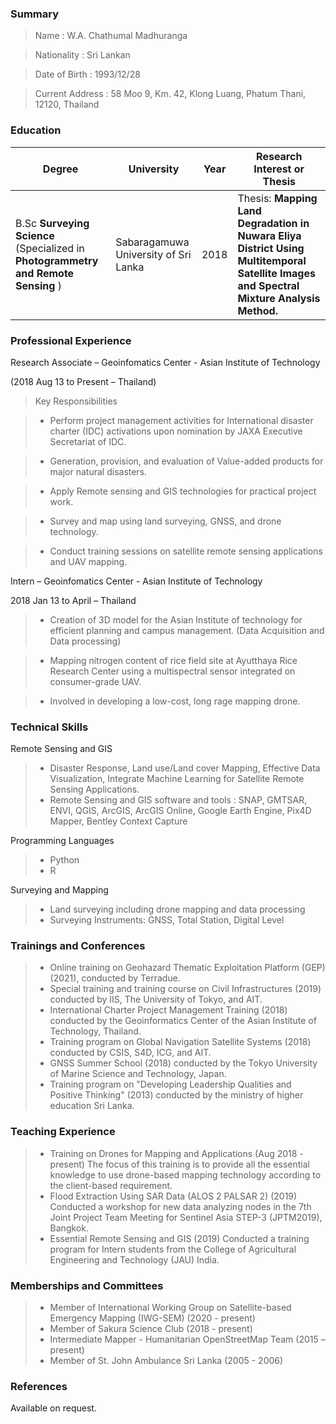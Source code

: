 ### Summary
> Name  : W.A. Chathumal Madhuranga

> Nationality : Sri Lankan

> Date of Birth : 1993/12/28 

> Current Address : 58 Moo 9, Km. 42, Klong Luang, Phatum Thani, 12120, Thailand

### Education
| Degree		   | University 	    |Year		    |                                  Research Interest or Thesis                                            |
|------------------|--------------------|---------------|---------------------------------------------------------------------------------------------------------|
| B.Sc **Surveying Science** (Specialized in **Photogrammetry and Remote Sensing** )          | Sabaragamuwa University of Sri Lanka				| 2018          |Thesis: **Mapping Land Degradation in Nuwara Eliya District Using Multitemporal Satellite Images and Spectral Mixture Analysis Method.**                   |

### Professional Experience
>

Research Associate – Geoinfomatics Center - Asian Institute of Technology

(2018 Aug 13 to Present – Thailand)

>Key Responsibilities

>- Perform project management activities for International disaster charter (IDC) activations upon nomination by JAXA Executive Secretariat of IDC.

>- Generation, provision, and evaluation of Value-added products for major natural disasters.

>- Apply Remote sensing and GIS technologies for practical project work.

>- Survey and map using land surveying, GNSS, and drone technology.

>- Conduct training sessions on satellite remote sensing applications and UAV mapping.

Intern – Geoinfomatics Center - Asian Institute of Technology

2018 Jan 13 to April – Thailand

>- Creation of 3D model for the Asian Institute of technology for efficient planning and campus management. (Data Acquisition and Data processing)

>- Mapping nitrogen content of rice field site at Ayutthaya Rice Research Center using a multispectral sensor integrated on consumer-grade UAV.

>- Involved in developing a low-cost, long rage mapping drone.

### Technical Skills
Remote Sensing and GIS 
>- Disaster Response, Land use/Land cover Mapping, Effective Data Visualization, Integrate Machine Learning for Satellite Remote Sensing Applications.
>-  Remote Sensing and GIS software and tools : SNAP, GMTSAR, ENVI, QGIS, ArcGIS, ArcGIS Online, Google Earth Engine, Pix4D Mapper, Bentley Context Capture

Programming Languages
>- Python
>- R

Surveying and Mapping 
>- Land surveying including drone mapping and data processing
>- Surveying Instruments: GNSS, Total Station, Digital Level

### Trainings and Conferences
>- Online training on Geohazard Thematic Exploitation Platform (GEP) (2021), conducted by Terradue.
>- Special training and training course on Civil Infrastructures (2019) conducted by IIS, The University of Tokyo, and AIT.
>- International Charter Project Management Training (2018) conducted by the Geoinformatics Center of the Asian Institute of Technology, Thailand.
>- Training program on Global Navigation Satellite Systems (2018) conducted by CSIS, S4D, ICG, and AIT.
>- GNSS Summer School (2018) conducted by the Tokyo University of Marine Science and Technology, Japan.
>- Training program on "Developing Leadership Qualities and Positive Thinking" (2013) conducted by the ministry of higher education Sri Lanka.

### Teaching Experience
>- Training on Drones for Mapping and Applications (Aug 2018 - present)
The focus of this training is to provide all the essential knowledge to use drone-based mapping technology according
to the client-based requirement.
>- Flood Extraction Using SAR Data (ALOS 2 PALSAR 2) (2019)
Conducted a workshop for new data analyzing nodes in the 7th Joint Project Team Meeting for Sentinel Asia STEP-3
(JPTM2019), Bangkok.
>- Essential Remote Sensing and GIS (2019)
Conducted a training program for Intern students from the College of Agricultural Engineering and Technology (JAU)
India.

### Memberships and Committees
>- Member of International Working Group on Satellite-based Emergency Mapping (IWG-SEM) (2020 - present)
>- Member of Sakura Science Club (2018 - present)
>- Intermediate Mapper - Humanitarian OpenStreetMap Team (2015 – present)
>- Member of St. John Ambulance Sri Lanka (2005 - 2006)

### References
Available on request.

